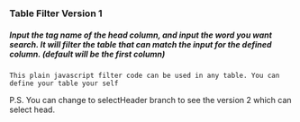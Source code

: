 ### Table Filter Version 1
##### Input the tag name of the head column, and input the word you want search. It will filter the table that can match the input for the defined column. (default will be the first column)

```
This plain javascript filter code can be used in any table. You can define your table your self
```
P.S. You can change to selectHeader branch to see the version 2 which can select head.
